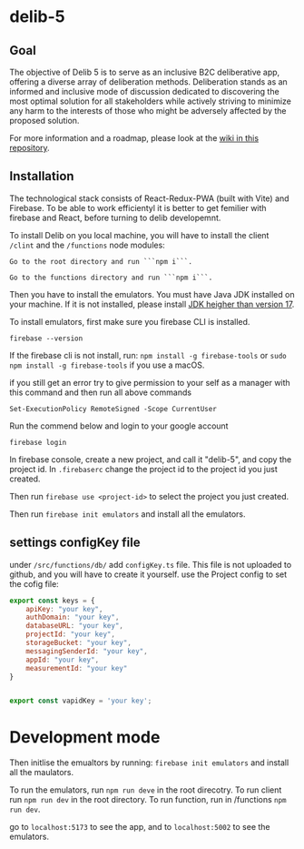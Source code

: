# delib-5

## Goal

The objective of Delib 5 is to serve as an inclusive B2C deliberative app, offering a diverse array of deliberation methods.
Deliberation stands as an informed and inclusive mode of discussion dedicated to discovering the most optimal solution for all stakeholders while actively striving to minimize any harm to the interests of those who might be adversely affected by the proposed solution.

For more information and a roadmap, please look at the [wiki in this repository](https://github.com/delib-org/delib-5/wiki).

## Installation

The technological stack consists of React-Redux-PWA (built with Vite) and Firebase. To be able to work efficientyl it is better to get femilier with firebase and React, before turning to delib developemnt. 

To install Delib on you local machine, you will have to install the client ```/clint``` and the ```/functions``` node modules:

    Go to the root directory and run ```npm i```. 

    Go to the functions directory and run ```npm i```.

Then you have to install the emulators. You must have Java JDK installed on your machine. If it is not installed, please install [JDK  heigher than version 17](https://www.oracle.com/il-en/java/technologies/downloads/#java21).

To install emulators, first make sure you firebase CLI is installed.

```firebase --version```

If the firebase cli is not install, run:
```npm install -g firebase-tools``` or ```sudo npm install -g firebase-tools``` if you use a macOS.


if you still get an error try to give permission to your self as a manager with this command and then run all above commands

```Set-ExecutionPolicy RemoteSigned -Scope CurrentUser```

Run the commend below and login to your google account

```firebase login``` 

In firebase console, create a new project, and call it "delib-5", and copy the project id. In ```.firebaserc``` change the project id to the project id you just created.

Then run ```firebase use <project-id>``` to select the project you just created.

Then run ```firebase init emulators``` and install all the emulators.

## settings configKey file

under ```/src/functions/db/``` add  ```configKey.ts``` file. This file is not uploaded to github, and you will have to create it yourself.
use the Project config to set the cofig file:


``` javascript
export const keys = {
    apiKey: "your key",
    authDomain: "your key",
    databaseURL: "your key",
    projectId: "your key",
    storageBucket: "your key",
    messagingSenderId: "your key",
    appId: "your key",
    measurementId: "your key"
}


export const vapidKey = 'your key';
```

# Development mode

Then initlise the emualtors by running:
```firebase init emulators``` and install all the maulators.

To run the emulators, run ```npm run deve``` in the root direcotry.
To run client run ```npm run dev``` in the root directory.
To run function, run in /functions ```npm run dev```.

go to ```localhost:5173``` to see the app, and to ```localhost:5002``` to see the emulators.









